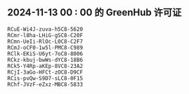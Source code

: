 ## 2024-11-13 00 : 00 的 GreenHub 许可证
```
RCuE-Wi4J-zuva-h5C8-5620
RCmr-l8ha-LHiG-gSC8-C20F
RCmn-UeIi-RlOc-L0C8-C2F7
RCmJ-oCF0-1w5l-PMC8-C989
RClk-EKiS-U6yt-7oC8-8006
RCkz-kbuj-bwWs-dYC8-18B6
RCk5-Y4Rp-aKEp-8VC8-23A2
RCjI-3aGo-HFCt-zOC8-D9CF
RCis-pvQw-S9D7-sLC8-0F15
RChf-JVzF-eZxz-MBC8-5833
```
